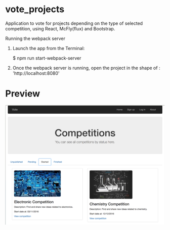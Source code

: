 # vote_projects

Application to vote for projects depending on the type of selected competition, using React, McFly(flux) and Bootstrap.

Running the webpack server

1) Launch the app from the Terminal:

    $ npm run start-webpack-server

2) Once the webpack server is running, open the project in the shape of : 'http://localhost:8080'

# Preview

![Alt text](project.png?raw=true "Vote project home")
